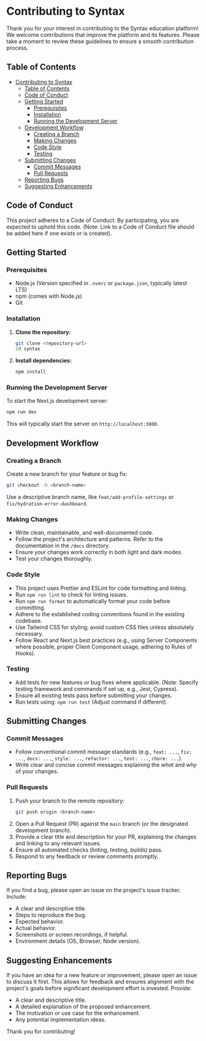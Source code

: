 # Contributing to Syntax

Thank you for your interest in contributing to the Syntax education platform! We welcome contributions that improve the platform and its features. Please take a moment to review these guidelines to ensure a smooth contribution process.

## Table of Contents

- [Contributing to Syntax](#contributing-to-syntax)
  - [Table of Contents](#table-of-contents)
  - [Code of Conduct](#code-of-conduct)
  - [Getting Started](#getting-started)
    - [Prerequisites](#prerequisites)
    - [Installation](#installation)
    - [Running the Development Server](#running-the-development-server)
  - [Development Workflow](#development-workflow)
    - [Creating a Branch](#creating-a-branch)
    - [Making Changes](#making-changes)
    - [Code Style](#code-style)
    - [Testing](#testing)
  - [Submitting Changes](#submitting-changes)
    - [Commit Messages](#commit-messages)
    - [Pull Requests](#pull-requests)
  - [Reporting Bugs](#reporting-bugs)
  - [Suggesting Enhancements](#suggesting-enhancements)

## Code of Conduct

This project adheres to a Code of Conduct. By participating, you are expected to uphold this code. (Note: Link to a Code of Conduct file should be added here if one exists or is created).

## Getting Started

### Prerequisites

- Node.js (Version specified in `.nvmrc` or `package.json`, typically latest LTS)
- npm (comes with Node.js)
- Git

### Installation

1.  **Clone the repository:**
    ```bash
    git clone <repository-url>
    cd syntax
    ```
2.  **Install dependencies:**
    ```bash
    npm install
    ```

### Running the Development Server

To start the Next.js development server:

```bash
npm run dev
```

This will typically start the server on `http://localhost:3000`.

## Development Workflow

### Creating a Branch

Create a new branch for your feature or bug fix:

```bash
git checkout -b <branch-name>
```

Use a descriptive branch name, like `feat/add-profile-settings` or `fix/hydration-error-dashboard`.

### Making Changes

- Write clean, maintainable, and well-documented code.
- Follow the project's architecture and patterns. Refer to the documentation in the `/docs` directory.
- Ensure your changes work correctly in both light and dark modes.
- Test your changes thoroughly.

### Code Style

- This project uses Prettier and ESLint for code formatting and linting.
- Run `npm run lint` to check for linting issues.
- Run `npm run format` to automatically format your code before committing.
- Adhere to the established coding conventions found in the existing codebase.
- Use Tailwind CSS for styling; avoid custom CSS files unless absolutely necessary.
- Follow React and Next.js best practices (e.g., using Server Components where possible, proper Client Component usage, adhering to Rules of Hooks).

### Testing

- Add tests for new features or bug fixes where applicable. (Note: Specify testing framework and commands if set up, e.g., Jest, Cypress).
- Ensure all existing tests pass before submitting your changes.
- Run tests using: `npm run test` (Adjust command if different).

## Submitting Changes

### Commit Messages

- Follow conventional commit message standards (e.g., `feat: ...`, `fix: ...`, `docs: ...`, `style: ...`, `refactor: ...`, `test: ...`, `chore: ...`).
- Write clear and concise commit messages explaining the *what* and *why* of your changes.

### Pull Requests

1.  Push your branch to the remote repository:
    ```bash
    git push origin <branch-name>
    ```
2.  Open a Pull Request (PR) against the `main` branch (or the designated development branch).
3.  Provide a clear title and description for your PR, explaining the changes and linking to any relevant issues.
4.  Ensure all automated checks (linting, testing, builds) pass.
5.  Respond to any feedback or review comments promptly.

## Reporting Bugs

If you find a bug, please open an issue on the project's issue tracker. Include:

- A clear and descriptive title.
- Steps to reproduce the bug.
- Expected behavior.
- Actual behavior.
- Screenshots or screen recordings, if helpful.
- Environment details (OS, Browser, Node version).

## Suggesting Enhancements

If you have an idea for a new feature or improvement, please open an issue to discuss it first. This allows for feedback and ensures alignment with the project's goals before significant development effort is invested. Provide:

- A clear and descriptive title.
- A detailed explanation of the proposed enhancement.
- The motivation or use case for the enhancement.
- Any potential implementation ideas.

Thank you for contributing!
